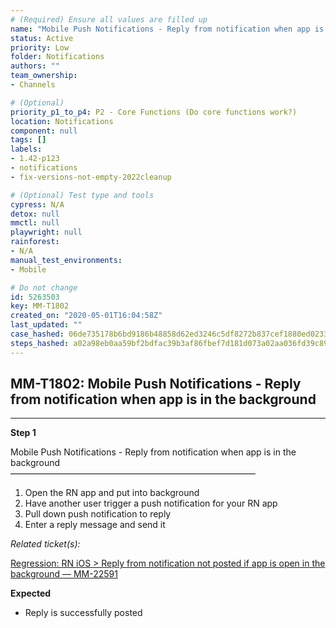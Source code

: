 ```yaml
---
# (Required) Ensure all values are filled up
name: "Mobile Push Notifications - Reply from notification when app is in the background"
status: Active
priority: Low
folder: Notifications
authors: ""
team_ownership: 
- Channels

# (Optional)
priority_p1_to_p4: P2 - Core Functions (Do core functions work?)
location: Notifications
component: null
tags: []
labels: 
- 1.42-p123
- notifications
- fix-versions-not-empty-2022cleanup

# (Optional) Test type and tools
cypress: N/A
detox: null
mmctl: null
playwright: null
rainforest: 
- N/A
manual_test_environments: 
- Mobile

# Do not change
id: 5263503
key: MM-T1802
created_on: "2020-05-01T16:04:58Z"
last_updated: ""
case_hashed: 06de735178b6bd9186b48858d62ed3246c5df8272b837cef1880ed02337edbed9fcc2f377d257a15e4bbffdec0a2d791
steps_hashed: a02a98eb0aa59bf2bdfac39b3af86fbef7d181d073a02aa036fd39c8914df5fb9d769de9d1f7e440525da549597dfd12
---
```


<!-- (Auto-generated) Based on frontmatter's "key" and "name" -->

## MM-T1802: Mobile Push Notifications - Reply from notification when app is in the background

---

**Step 1**

Mobile Push Notifications - Reply from notification when app is in the background\
————————————————————————————

1. Open the RN app and put into background
2. Have another user trigger a push notification for your RN app
3. Pull down push notification to reply
4. Enter a reply message and send it

_Related ticket(s):_

[Regression: RN iOS > Reply from notification not posted if app is open in the background — MM-22591](https://mattermost.atlassian.net/browse/MM-22591)

**Expected**

- Reply is successfully posted
